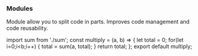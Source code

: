 ### Modules


Module allow you to split code in parts.
Improves code management and code reusability.


import sum from './sum';
const multiply = (a, b) => {
    let total = 0;
    for(let i=0;i<b;i++) {
        total = sum(a, total);
    }
    return total;
};
export default multiply;